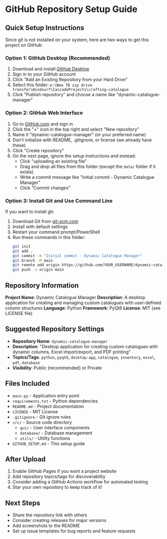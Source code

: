 # GitHub Repository Setup Guide

## Quick Setup Instructions

Since git is not installed on your system, here are two ways to get this project on GitHub:

### Option 1: GitHub Desktop (Recommended)
1. Download and install [GitHub Desktop](https://desktop.github.com/)
2. Sign in to your GitHub account
3. Click "Add an Existing Repository from your Hard Drive"
4. Select this folder: `e:\New TB zip drive transfer\Windsurf\CascadeProjects\crafting-catalogue`
5. Click "Publish repository" and choose a name like "dynamic-catalogue-manager"

### Option 2: GitHub Web Interface
1. Go to [GitHub.com](https://github.com) and sign in
2. Click the "+" icon in the top right and select "New repository"
3. Name it "dynamic-catalogue-manager" (or your preferred name)
4. Don't initialize with README, .gitignore, or license (we already have these)
5. Click "Create repository"
6. On the next page, ignore the setup instructions and instead:
   - Click "uploading an existing file"
   - Drag and drop all files from this folder (except the `data/` folder if it exists)
   - Write a commit message like "Initial commit - Dynamic Catalogue Manager"
   - Click "Commit changes"

### Option 3: Install Git and Use Command Line
If you want to install git:
1. Download Git from [git-scm.com](https://git-scm.com/download/win)
2. Install with default settings
3. Restart your command prompt/PowerShell
4. Run these commands in this folder:
   ```bash
   git init
   git add .
   git commit -m "Initial commit - Dynamic Catalogue Manager"
   git branch -M main
   git remote add origin https://github.com/YOUR_USERNAME/dynamic-catalogue-manager.git
   git push -u origin main
   ```

## Repository Information

**Project Name**: Dynamic Catalogue Manager
**Description**: A desktop application for creating and managing custom catalogues with user-defined column structures
**Language**: Python
**Framework**: PyQt6
**License**: MIT (see LICENSE file)

## Suggested Repository Settings
- **Repository Name**: `dynamic-catalogue-manager`
- **Description**: "Desktop application for creating custom catalogues with dynamic columns, Excel import/export, and PDF printing"
- **Topics/Tags**: `python`, `pyqt6`, `desktop-app`, `catalogue`, `inventory`, `excel`, `pdf`, `database`
- **Visibility**: Public (recommended) or Private

## Files Included
- `main.py` - Application entry point
- `requirements.txt` - Python dependencies
- `README.md` - Project documentation
- `LICENSE` - MIT License
- `.gitignore` - Git ignore rules
- `src/` - Source code directory
  - `gui/` - User interface components
  - `database/` - Database management
  - `utils/` - Utility functions
- `GITHUB_SETUP.md` - This setup guide

## After Upload
1. Enable GitHub Pages if you want a project website
2. Add repository topics/tags for discoverability
3. Consider adding a GitHub Actions workflow for automated testing
4. Star your own repository to keep track of it!

## Next Steps
- Share the repository link with others
- Consider creating releases for major versions
- Add screenshots to the README
- Set up issue templates for bug reports and feature requests
